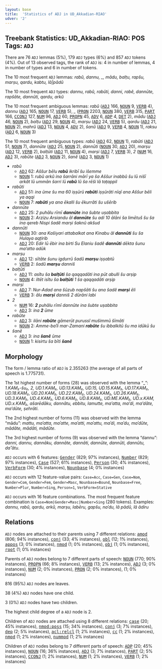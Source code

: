 ```yaml
---
layout: base
title:  'Statistics of ADJ in UD_Akkadian-RIAO'
udver: '2'
---
```


## Treebank Statistics: UD_Akkadian-RIAO: POS Tags: `ADJ`

There are 76 `ADJ` lemmas (5%), 179 `ADJ` types (6%) and 857 `ADJ` tokens (4%).
Out of 13 observed tags, the rank of `ADJ` is: 4 in number of lemmas, 4 in number of types and 6 in number of tokens.

The 10 most frequent `ADJ` lemmas: <em>rabû, dannu, _, mādu, balṭu, rapšu, marṣu, qardu, kabtu, lā|pādû</em>

The 10 most frequent `ADJ` types:  <em>dannu, rabû, rabûti, danni, rabê, dannūte, rapšāte, dannūti, qardu, arkû</em>

The 10 most frequent ambiguous lemmas: <em>rabû</em> (<tt><a href="akk_riao-pos-ADJ.html">ADJ</a></tt> 166, <tt><a href="akk_riao-pos-NOUN.html">NOUN</a></tt> 9, <tt><a href="akk_riao-pos-VERB.html">VERB</a></tt> 4), <em>dannu</em> (<tt><a href="akk_riao-pos-ADJ.html">ADJ</a></tt> 165, <tt><a href="akk_riao-pos-NOUN.html">NOUN</a></tt> 17, <tt><a href="akk_riao-pos-VERB.html">VERB</a></tt> 5), <em>_</em> (<tt><a href="akk_riao-pos-PRON.html">PRON</a></tt> 2203, <tt><a href="akk_riao-pos-NOUN.html">NOUN</a></tt> 380, <tt><a href="akk_riao-pos-VERB.html">VERB</a></tt> 315, <tt><a href="akk_riao-pos-PART.html">PART</a></tt> 166, <tt><a href="akk_riao-pos-CCONJ.html">CCONJ</a></tt> 127, <tt><a href="akk_riao-pos-NUM.html">NUM</a></tt> 96, <tt><a href="akk_riao-pos-ADJ.html">ADJ</a></tt> 60, <tt><a href="akk_riao-pos-PROPN.html">PROPN</a></tt> 45, <tt><a href="akk_riao-pos-ADV.html">ADV</a></tt> 6, <tt><a href="akk_riao-pos-ADP.html">ADP</a></tt> 4, <tt><a href="akk_riao-pos-DET.html">DET</a></tt> 2), <em>mādu</em> (<tt><a href="akk_riao-pos-ADJ.html">ADJ</a></tt> 46, <tt><a href="akk_riao-pos-NOUN.html">NOUN</a></tt> 2), <em>balṭu</em> (<tt><a href="akk_riao-pos-ADJ.html">ADJ</a></tt> 29, <tt><a href="akk_riao-pos-NOUN.html">NOUN</a></tt> 4), <em>marṣu</em> (<tt><a href="akk_riao-pos-ADJ.html">ADJ</a></tt> 24, <tt><a href="akk_riao-pos-VERB.html">VERB</a></tt> 5), <em>qardu</em> (<tt><a href="akk_riao-pos-ADJ.html">ADJ</a></tt> 21, <tt><a href="akk_riao-pos-NOUN.html">NOUN</a></tt> 2), <em>mahrû</em> (<tt><a href="akk_riao-pos-ADJ.html">ADJ</a></tt> 13, <tt><a href="akk_riao-pos-NOUN.html">NOUN</a></tt> 4, <tt><a href="akk_riao-pos-ADV.html">ADV</a></tt> 2), <em>šanû</em> (<tt><a href="akk_riao-pos-ADJ.html">ADJ</a></tt> 9, <tt><a href="akk_riao-pos-VERB.html">VERB</a></tt> 4, <tt><a href="akk_riao-pos-NOUN.html">NOUN</a></tt> 1), <em>raksu</em> (<tt><a href="akk_riao-pos-ADJ.html">ADJ</a></tt> 6, <tt><a href="akk_riao-pos-NOUN.html">NOUN</a></tt> 3)

The 10 most frequent ambiguous types:  <em>rabû</em> (<tt><a href="akk_riao-pos-ADJ.html">ADJ</a></tt> 62, <tt><a href="akk_riao-pos-NOUN.html">NOUN</a></tt> 1), <em>rabûti</em> (<tt><a href="akk_riao-pos-ADJ.html">ADJ</a></tt> 51, <tt><a href="akk_riao-pos-NOUN.html">NOUN</a></tt> 7), <em>dannūte</em> (<tt><a href="akk_riao-pos-ADJ.html">ADJ</a></tt> 25, <tt><a href="akk_riao-pos-NOUN.html">NOUN</a></tt> 2), <em>dannūti</em> (<tt><a href="akk_riao-pos-NOUN.html">NOUN</a></tt> 30, <tt><a href="akk_riao-pos-ADJ.html">ADJ</a></tt> 20), <em>marṣu</em> (<tt><a href="akk_riao-pos-ADJ.html">ADJ</a></tt> 12, <tt><a href="akk_riao-pos-VERB.html">VERB</a></tt> 2), <em>balṭūti</em> (<tt><a href="akk_riao-pos-ADJ.html">ADJ</a></tt> 11, <tt><a href="akk_riao-pos-NOUN.html">NOUN</a></tt> 4), <em>marṣi</em> (<tt><a href="akk_riao-pos-ADJ.html">ADJ</a></tt> 7, <tt><a href="akk_riao-pos-VERB.html">VERB</a></tt> 3), <em>2</em> (<tt><a href="akk_riao-pos-NUM.html">NUM</a></tt> 16, <tt><a href="akk_riao-pos-ADJ.html">ADJ</a></tt> 3), <em>rabûte</em> (<tt><a href="akk_riao-pos-ADJ.html">ADJ</a></tt> 3, <tt><a href="akk_riao-pos-NOUN.html">NOUN</a></tt> 2), <em>šanê</em> (<tt><a href="akk_riao-pos-ADJ.html">ADJ</a></tt> 3, <tt><a href="akk_riao-pos-NOUN.html">NOUN</a></tt> 1)


* <em>rabû</em>
  * <tt><a href="akk_riao-pos-ADJ.html">ADJ</a></tt> 62: <em>Aššur bēlu <b>rabû</b> ikribī šu išemme</em>
  * <tt><a href="akk_riao-pos-NOUN.html">NOUN</a></tt> 1: <em>rubû arkû ina šarrāni mārī ya ša Aššur inabbû šu lū nišī arkât lū ummān šarri lū <b>rabû</b> lū ša rēši lā taṭappil</em>
* <em>rabûti</em>
  * <tt><a href="akk_riao-pos-ADJ.html">ADJ</a></tt> 51: <em>ina ūme šu ma 60 iṣṣūrū <b>rabûti</b> iṣṣūrāti nīqī ana Aššur bēli ya aqqi</em>
  * <tt><a href="akk_riao-pos-NOUN.html">NOUN</a></tt> 7: <em><b>rabûti</b> ya ana ēkalli šu ēkurrāti šu ušērib</em>
* <em>dannūte</em>
  * <tt><a href="akk_riao-pos-ADJ.html">ADJ</a></tt> 25: <em>2 puhālu rīmī <b>dannūte</b> ina šubte uṣabbita</em>
  * <tt><a href="akk_riao-pos-NOUN.html">NOUN</a></tt> 2: <em>Arzizu Arsiandu āl <b>dannūte</b> šu adi 10 ālāni ša limētuš šu ša ina qereb Nispi šadê marṣi šaknū akšud</em>
* <em>dannūti</em>
  * <tt><a href="akk_riao-pos-NOUN.html">NOUN</a></tt> 30: <em>ana Kašiyari attabalkat ana Kinabu āl <b>dannūti</b> šu ša Hulaya aqṭirib</em>
  * <tt><a href="akk_riao-pos-ADJ.html">ADJ</a></tt> 20: <em>Edir lū ēbir ina birti Su Elaniu šadê <b>dannūti</b> dēkta šunu ma’atta adūk</em>
* <em>marṣu</em>
  * <tt><a href="akk_riao-pos-ADJ.html">ADJ</a></tt> 12: <em>sītāte šunu igdurrū šadû <b>marṣu</b> iṣṣabtū</em>
  * <tt><a href="akk_riao-pos-VERB.html">VERB</a></tt> 2: <em>šadû <b>marṣu</b> danniš</em>
* <em>balṭūti</em>
  * <tt><a href="akk_riao-pos-ADJ.html">ADJ</a></tt> 11: <em>asîtu ša <b>balṭūti</b> ša qaqqadāti ina pūt abulli šu arṣip</em>
  * <tt><a href="akk_riao-pos-NOUN.html">NOUN</a></tt> 4: <em>iltēt isîtu ša <b>balṭūti</b> 1 ša qaqqadāti arṣip</em>
* <em>marṣi</em>
  * <tt><a href="akk_riao-pos-ADJ.html">ADJ</a></tt> 7: <em>Nur-Adad ana šūzub napšāti šu ana šadê <b>marṣi</b> ēli</em>
  * <tt><a href="akk_riao-pos-VERB.html">VERB</a></tt> 3: <em>ālu <b>marṣi</b> danniš 2 dūrāni labi</em>
* <em>2</em>
  * <tt><a href="akk_riao-pos-NUM.html">NUM</a></tt> 16: <em><b>2</b> puhālu rīmī dannūte ina šubte uṣabbita</em>
  * <tt><a href="akk_riao-pos-ADJ.html">ADJ</a></tt> 3: <em>ina <b>2</b> ūme</em>
* <em>rabûte</em>
  * <tt><a href="akk_riao-pos-ADJ.html">ADJ</a></tt> 3: <em>ilāni <b>rabûte</b> gāmerūt purussî mušimmū šīmāti</em>
  * <tt><a href="akk_riao-pos-NOUN.html">NOUN</a></tt> 2: <em>Amme-baʾli mar-Zamani <b>rabûte</b> šu ibbalkitū šu ma idūkū šu</em>
* <em>šanê</em>
  * <tt><a href="akk_riao-pos-ADJ.html">ADJ</a></tt> 3: <em>ina <b>šanê</b> ūme</em>
  * <tt><a href="akk_riao-pos-NOUN.html">NOUN</a></tt> 1: <em>kisirtu ša bīti <b>šanê</b></em>

## Morphology

The form / lemma ratio of `ADJ` is 2.355263 (the average of all parts of speech is 1.775731).

The 1st highest number of forms (28) was observed with the lemma “_”: <em>1.KAM₂-šu₂, 2, UD.1.KAM₂, UD.13.KAM₂, UD.15, UD.15.KAM₂, UD.17.KAM₂, UD.18.KAM₂, UD.20.KAM₂, UD.22.KAM₂, UD.24.KAM₂, UD.26.KAM₂, UD.3.KAM₂, UD.4.KAM₂, UD.6.KAM₂, UD.8.KAM₂, UD.ME.KAM₂, UD.x.KAM, UD.x.KAM₂, ašarēdāku, dannātu, ebbitu, lamutte, ma’atta, ma’di, ma’dāte, ma’dūte, ṣehrāti</em>.

The 2nd highest number of forms (11) was observed with the lemma “mādu”: <em>mattu, maʾatta, maʾatte, maʾatti, maʾattu, maʾdi, maʾdu, maʾdūte, mādāte, mādāti, mādūte</em>.

The 3rd highest number of forms (9) was observed with the lemma “dannu”: <em>danni, dannu, dannāku, dannāte, dannāti, dannūte, dannūti, dannūtu, daʾʾātu</em>.

`ADJ` occurs with 6 features: <tt><a href="akk_riao-feat-Gender.html">Gender</a></tt> (829; 97% instances), <tt><a href="akk_riao-feat-Number.html">Number</a></tt> (829; 97% instances), <tt><a href="akk_riao-feat-Case.html">Case</a></tt> (527; 61% instances), <tt><a href="akk_riao-feat-Person.html">Person</a></tt> (30; 4% instances), <tt><a href="akk_riao-feat-VerbForm.html">VerbForm</a></tt> (30; 4% instances), <tt><a href="akk_riao-feat-Nounbase.html">Nounbase</a></tt> (4; 0% instances)

`ADJ` occurs with 12 feature-value pairs: `Case=Acc`, `Case=Gen`, `Case=Nom`, `Gender=Com`, `Gender=Fem`, `Gender=Masc`, `Nounbase=Bound`, `Nounbase=Free`, `Number=Plur`, `Number=Sing`, `Person=1`, `VerbForm=Stative`

`ADJ` occurs with 16 feature combinations.
The most frequent feature combination is `Case=Nom|Gender=Masc|Number=Sing` (280 tokens).
Examples: <em>dannu, rabû, qardu, arkû, marṣu, labēru, gapšu, naʾdu, lā pādû, lā ādiru</em>


## Relations

`ADJ` nodes are attached to their parents using 7 different relations: <tt><a href="akk_riao-dep-amod.html">amod</a></tt> (806; 94% instances), <tt><a href="akk_riao-dep-conj.html">conj</a></tt> (33; 4% instances), <tt><a href="akk_riao-dep-obl.html">obl</a></tt> (12; 1% instances), <tt><a href="akk_riao-dep-appos.html">appos</a></tt> (3; 0% instances), <tt><a href="akk_riao-dep-nmod.html">nmod</a></tt> (1; 0% instances), <tt><a href="akk_riao-dep-obj.html">obj</a></tt> (1; 0% instances), <tt><a href="akk_riao-dep-root.html">root</a></tt> (1; 0% instances)

Parents of `ADJ` nodes belong to 7 different parts of speech: <tt><a href="akk_riao-pos-NOUN.html">NOUN</a></tt> (770; 90% instances), <tt><a href="akk_riao-pos-PROPN.html">PROPN</a></tt> (66; 8% instances), <tt><a href="akk_riao-pos-VERB.html">VERB</a></tt> (13; 2% instances), <tt><a href="akk_riao-pos-ADJ.html">ADJ</a></tt> (3; 0% instances), <tt><a href="akk_riao-pos-NUM.html">NUM</a></tt> (2; 0% instances), <tt><a href="akk_riao-pos-PRON.html">PRON</a></tt> (2; 0% instances),  (1; 0% instances)

816 (95%) `ADJ` nodes are leaves.

38 (4%) `ADJ` nodes have one child.

3 (0%) `ADJ` nodes have two children.

The highest child degree of a `ADJ` node is 2.

Children of `ADJ` nodes are attached using 8 different relations: <tt><a href="akk_riao-dep-case.html">case</a></tt> (20; 45% instances), <tt><a href="akk_riao-dep-nmod-poss.html">nmod:poss</a></tt> (15; 34% instances), <tt><a href="akk_riao-dep-conj.html">conj</a></tt> (3; 7% instances), <tt><a href="akk_riao-dep-dep.html">dep</a></tt> (2; 5% instances), <tt><a href="akk_riao-dep-acl-relcl.html">acl:relcl</a></tt> (1; 2% instances), <tt><a href="akk_riao-dep-cc.html">cc</a></tt> (1; 2% instances), <tt><a href="akk_riao-dep-nmod.html">nmod</a></tt> (1; 2% instances), <tt><a href="akk_riao-dep-nummod.html">nummod</a></tt> (1; 2% instances)

Children of `ADJ` nodes belong to 7 different parts of speech: <tt><a href="akk_riao-pos-ADP.html">ADP</a></tt> (20; 45% instances), <tt><a href="akk_riao-pos-NOUN.html">NOUN</a></tt> (16; 36% instances), <tt><a href="akk_riao-pos-ADJ.html">ADJ</a></tt> (3; 7% instances), <tt><a href="akk_riao-pos-PART.html">PART</a></tt> (2; 5% instances), <tt><a href="akk_riao-pos-CCONJ.html">CCONJ</a></tt> (1; 2% instances), <tt><a href="akk_riao-pos-NUM.html">NUM</a></tt> (1; 2% instances), <tt><a href="akk_riao-pos-VERB.html">VERB</a></tt> (1; 2% instances)

